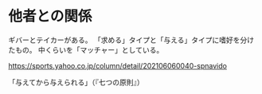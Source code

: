 # 他者との関係

ギバーとテイカーがある。
「求める」タイプと「与える」タイプに嗜好を分けたもの。
中くらいを「マッチャー」としている。

https://sports.yahoo.co.jp/column/detail/202106060040-spnavido

「与えてから与えられる」（『七つの原則』）
